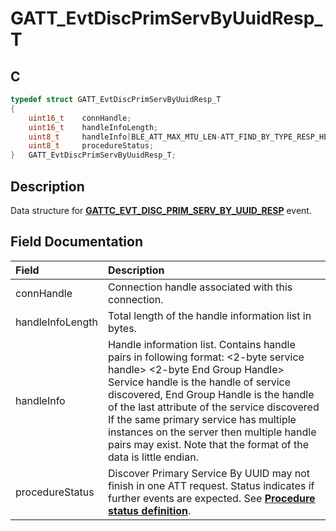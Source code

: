 # GATT_EvtDiscPrimServByUuidResp_T

## C

```c
typedef struct GATT_EvtDiscPrimServByUuidResp_T
{
    uint16_t    connHandle;
    uint16_t    handleInfoLength;
    uint8_t     handleInfo[BLE_ATT_MAX_MTU_LEN-ATT_FIND_BY_TYPE_RESP_HEADER_SIZE];
    uint8_t     procedureStatus;
}   GATT_EvtDiscPrimServByUuidResp_T;
```

## Description

Data structure for **[GATTC_EVT_DISC_PRIM_SERV_BY_UUID_RESP](GUID-506F6039-E62F-4121-8CA8-2335BAF7EFB6.md)** event.


## Field Documentation

|Field|Description|
|:---|:---|
|connHandle|Connection handle associated with this connection.|
|handleInfoLength|Total length of the handle information list in bytes.|
|handleInfo|Handle information list.                                                                                             Contains handle pairs in following format: \<2-byte service handle\> \<2-byte End Group Handle\>                                                                                              Service handle is the handle of service discovered, End Group Handle is the handle of the last attribute of the service discovered                                                                                             If the same primary service has multiple instances on the server then multiple handle pairs may exist.                                                                                              Note that the format of the data is little endian.|
|procedureStatus|Discover Primary Service By UUID may not finish in one ATT request. Status indicates if further events are expected. See **[Procedure status definition](GUID-9BD44B68-1DF0-497B-8AF2-AF07BD9BB2A9.md)**.|
